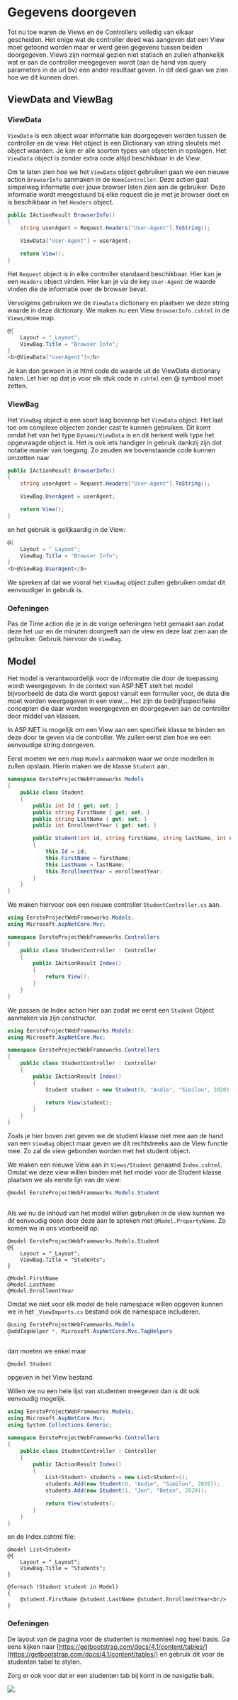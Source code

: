 # Gegevens doorgeven

Tot nu toe waren de Views en de Controllers volledig van elkaar gescheiden. Het enige wat de controller deed was aangeven dat een View moet getoond worden maar er werd geen gegevens tussen beiden doorgegeven. Views zijn normaal gezien niet statisch en zullen afhankelijk wat er aan de controller meegegeven wordt \(aan de hand van query parameters in de url bv\) een ander resultaat geven. In dit deel gaan we zien hoe we dit kunnen doen.

## ViewData and ViewBag

### ViewData

`ViewData` is een object waar informatie kan doorgegeven worden tussen de controller en de view. Het object is een Dictionary van string sleutels met object waarden. Je kan er alle soorten types van objecten in opslagen. Het `ViewData` object is zonder extra code altijd beschikbaar in de View.

Om te laten zien hoe we het `ViewData` object gebruiken gaan we een nieuwe action `BrowserInfo` aanmaken in de `HomeController`. Deze action gaat simpelweg informatie over jouw browser laten zien aan de gebruiker. Deze informatie wordt meegestuurd bij elke request die je met je browser doet en is beschikbaar in het `Headers` object.

```csharp
public IActionResult BrowserInfo()
{
    string userAgent = Request.Headers["User-Agent"].ToString();

    ViewData["User-Agent"] = userAgent;

    return View();
}
```

Het `Request` object is in elke controller standaard beschikbaar. Hier kan je een `Headers` object vinden. Hier kan je via de key `User-Agent` de waarde vinden die de informatie over de browser bevat.

Vervolgens gebruiken we de `ViewData` dictionary en plaatsen we deze string waarde in deze dictionary. We maken nu een View `BrowserInfo.cshtml` in de `Views/Home` map.

```csharp
@{
    Layout = "_Layout";
    ViewBag.Title = "Browser Info";
}
<b>@ViewData["userAgent"]</b>
```

Je kan dan gewoon in je html code de waarde uit de ViewData dictionary halen. Let hier op dat je voor elk stuk code in `cshtml` een @ symbool moet zetten.

### ViewBag

Het `ViewBag` object is een soort laag bovenop het `ViewData` object. Het laat toe om complexe objecten zonder cast te kunnen gebruiken. Dit komt omdat het van het type `DynamicViewData` is en dit herkent welk type het opgevraagde object is. Het is ook iets handiger in gebruik dankzij zijn dot notatie manier van toegang. Zo zouden we bovenstaande code kunnen omzetten naar

```csharp
public IActionResult BrowserInfo()
{
    string userAgent = Request.Headers["User-Agent"].ToString();

    ViewBag.UserAgent = userAgent;

    return View();
}
```

en het gebruik is gelijkaardig in de View:

```csharp
@{
    Layout = "_Layout";
    ViewBag.Title = "Browser Info";
}
<b>@ViewBag.UserAgent</b>
```

We spreken af dat we vooral het `ViewBag` object zullen gebruiken omdat dit eenvoudiger in gebruik is.

### Oefeningen

Pas de Time action die je in de vorige oefeningen hebt gemaakt aan zodat deze het uur en de minuten doorgeeft aan de view en deze laat zien aan de gebruiker. Gebruik hiervoor de `ViewBag`.

## Model

Het model is verantwoordelijk voor de informatie die door de toepassing wordt weergegeven. In de context van ASP.NET stelt het model bijvoorbeeld de data die wordt gepost vanuit een formulier voor, de data die moet worden weergegeven in een view,... Het zijn de bedrijfsspecifieke concepten die daar worden weergegeven en doorgegeven aan de controller door middel van klassen.

In ASP.NET is mogelijk om een View aan een specifiek klasse te binden en deze door te geven via de controller. We zullen eerst zien hoe we een eenvoudige string doorgeven.

Eerst moeten we een map `Models` aanmaken waar we onze modellen in zullen opslaan. Hierin maken we de klasse `Student` aan.

```csharp
namespace EersteProjectWebFrameworks.Models
{
    public class Student
    {
        public int Id { get; set; }
        public string FirstName { get; set; }
        public string LastName { get; set; }
        public int EnrollmentYear { get; set; }

        public Student(int id, string firstName, string lastName, int enrollmentYear)
        {
            this.Id = id;
            this.FirstName = firstName;
            this.LastName = lastName;
            this.EnrollmentYear = enrollmentYear;
        }
    }
}
```

We maken hiervoor ook een nieuwe controller `StudentController.cs` aan.

```csharp
using EersteProjectWebFrameworks.Models;
using Microsoft.AspNetCore.Mvc;

namespace EersteProjectWebFrameworks.Controllers
{
    public class StudentController : Controller
    {
        public IActionResult Index()
        {
            return View();
        }
    }
}
```

We passen de Index action hier aan zodat we eerst een `Student` Object aanmaken via zijn constructor.

```csharp
using EersteProjectWebFrameworks.Models;
using Microsoft.AspNetCore.Mvc;

namespace EersteProjectWebFrameworks.Controllers
{
    public class StudentController : Controller
    {
        public IActionResult Index()
        {
            Student student = new Student(0, "Andie", "Similon", 2020);

            return View(student);
        }
    }
}
```

Zoals je hier boven ziet geven we de student klasse niet mee aan de hand van een `ViewBag` object maar geven we dit rechtstreeks aan de View functie mee. Zo zal de view gebonden worden met het student object.

We maken een nieuwe View aan in `Views/Student` genaamd `Index.cshtml`. Omdat we deze view willen binden met het model voor de Student klasse plaatsen we als eerste lijn van de view:

```csharp
@model EersteProjectWebFrameworks.Models.Student
`
```

Als we nu de inhoud van het model willen gebruiken in de view kunnen we dit eenvoudig doen door deze aan te spreken met `@Model.PropertyName`. Zo komen we in ons voorbeeld op:

```markup
@model EersteProjectWebFrameworks.Models.Student
@{
    Layout = "_Layout";
    ViewBag.Title = "Students";
}

@Model.FirstName
@Model.LastName
@Model.EnrollmentYear
```

Omdat we niet voor elk model de hele namespace willen opgeven kunnen we in het `_ViewImports.cs` bestand ook de namespace includeren.

```csharp
@using EersteProjectWebFrameworks.Models
@addTagHelper *, Microsoft.AspNetCore.Mvc.TagHelpers
`
```

dan moeten we enkel maar

```text
@model Student
```

opgeven in het View bestand.

Willen we nu een hele lijst van studenten meegeven dan is dit ook eenvoudig mogelijk.

```csharp
using EersteProjectWebFrameworks.Models;
using Microsoft.AspNetCore.Mvc;
using System.Collections.Generic;

namespace EersteProjectWebFrameworks.Controllers
{
    public class StudentController : Controller
    {
        public IActionResult Index()
        {
            List<Student> students = new List<Student>();
            students.Add(new Student(0, "Andie", "Similon", 2020));
            students.Add(new Student(1, "Jon", "Beton", 2020));

            return View(students);
        }
    }
}
```

en de Index.cshtml file:

```markup
@model List<Student>
@{
    Layout = "_Layout";
    ViewBag.Title = "Students";
}

@foreach (Student student in Model)
{
    @student.FirstName @student.LastName @student.EnrollmentYear<br/>
}
```

### Oefeningen

De layout van de pagina voor de studenten is momenteel nog heel basis. Ga eens kijken naar [https://getbootstrap.com/docs/4.1/content/tables/](https://getbootstrap.com/docs/4.1/content/tables/) en gebruik dit voor de studenten tabel te stylen.

Zorg er ook voor dat er een studenten tab bij komt in de navigatie balk.

![.](.gitbook/assets/Students1.png)

